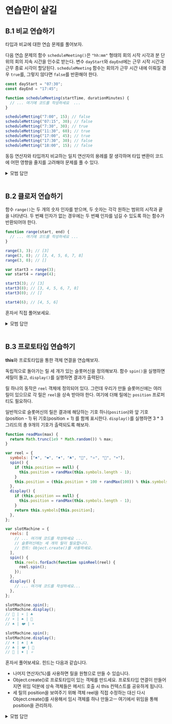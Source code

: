 # 연습만이 살길

## B.1 비교 연습하기

타입과 비교에 대한 연습 문제를 풀어보자.

다음 연습 문제의 함수 `scheduleMeeting()`은 `"hh:mm"` 형태의 회의 시작 시각과 분 단위의 회의 지속 시간을 인수로 받는다. 변수 `dayStart`와 `dayEnd`에는 근무 시작 시간과 근무 종료 시각이 할당된다. `scheduleMeeting` 함수는 회의가 근무 시간 내에 이뤄질 경우 `true`를, 그렇지 않다면 `false`를 반환해야 한다.

```js
const dayStart = "07:30";
const dayEnd = "17:45";

function scheduleMeeting(startTime, durationMinutes) {
  // ... 여기에 코드를 작성하세요  ...
}

scheduleMetting("7:00", 15); // false
scheduleMetting("07:15", 30); // false
scheduleMetting("7:30", 30); // true
scheduleMetting("11:30", 60); // true
scheduleMetting("17:00", 45); // true
scheduleMetting("17:30", 30); // false
scheduleMetting("18:00", 15); // false
```

동등 연산자와 타입까지 비교하는 일치 연산자의 용례를 잘 생각하며 타입 변환이 코드에 어떤 영향을 줄지를 고려해야 문제를 풀 수 있다.

<details>
  <summary>모범 답안</summary>

```js
const dayStart = "07:30";
const dayEnd = "17:45";

function scheduleMeeting(startTime, durationMinutes) {
  var [, meetingStartHour, meetingStartMinutes] =
    startTime.match(/^(\d{1, 2}):(\d{2})$/) || [];

  durationMinutes = Number(durationMinutes);

  if (
    typeof meetingStartHour == "string" &&
    typeof meetingStartMinutes == "string"
  ) {
    let durationHours = Math.floor(durationMinutes / 60);
    durationMinutes = durationMinutes - durationHours * 60;
    let meetingEndHour = Number(meetingStartHour) + durationHours;
    let mettingEndMinutes = Number(meetingStartMinutes) + durationMinutes;

    if (meetingMinutes >= 60) {
      meetingEndHour = meetingEndHour + 1;
      meetingEndMinutes = meetingEndMinutes - 60;
    }

    // 비교를 좀 더 쉽게 하기 위해 시각을 나타내는 문자열을 재가공 했습니다.
    let meeting = `${meetingStartHour.padStart(
      2,
      "0"
    )}:${meetingStartMinutes.padStart(2, "0")}`;
    let meetingEnd = `${String(meetingEndHour).padStart(2, "0")}:${String(
      meetingEndMinutes
    ).padStart(2, "0")}`;

    // 비교 대상이 모두 문자이기 때문에 비교는 사전 순으로 일어납니다.
    // 하지만 앞서 문자열을 재가공했으므로
    // 사전 순으로 비교가 일나도 시각을 비교할 수 있습니다.
    // 예: "07:15" < "07:30"
    return meetingStart >= dayStart && meetingEnd <= dayEnd;
  }

  return false;
}

scheduleMetting("7:00", 15); // false
scheduleMetting("07:15", 30); // false
scheduleMetting("7:30", 30); // true
scheduleMetting("11:30", 60); // true
scheduleMetting("17:00", 45); // true
scheduleMetting("17:30", 30); // false
scheduleMetting("18:00", 15); // false
```

</details>

<br>

## B.2 클로저 연습하기

함수 `range()`는 두 개의 숫자 인자를 받으며, 두 숫자는 각각 원하는 범위의 시작과 끝을 나타낸다. 두 번째 인자가 없는 경우에는 두 번째 인자를 넘길 수 있도록 하는 함수가 반환되어야 한다.

```js
function range(start, end) {
  // ... 여기에 코드를 작성하세요 ...
}

range(3, 3); // [3]
range(3, 8); // [3, 4, 5, 6, 7, 8]
range(3, 0); // []

var start3 = range(3);
var start4 = range(4);

start3(3); // [3]
start3(8); // [3, 4, 5, 6, 7, 8]
start3(0); // []

start4(6); // [4, 5, 6]
```

혼자서 직접 풀어보세요.

<details>
  <summary>모범 답안</summary>

```js
function range(start, end) {
  start = Number(start) || 0;
  if (end === undefined) {
    return function getEnd(end) {
      return getRange(start, end);
    };
  } else {
    end = Number(end) || 0;
    return getRange(start, end);
  }

  // *********************

  function getRange(start, end) {
    var ret = [];
    for (let i = start; i <= end; i++) {
      ret.push(i);
    }

    return ret;
  }
}

range(3, 3); // [3]
range(3, 8); // [3, 4, 5, 6, 7, 8]
range(3, 0); // []

var start3 = range(3);
var start4 = range(4);

start3(3); // [3]
start3(8); // [3, 4, 5, 6, 7, 8]
start3(0); // []

start4(6); // [4, 5, 6]
```

</details>

<br>

## B.3 프로토타입 연습하기

**this**와 프로토타입을 통한 객체 연결을 연습해보자.

독립적으로 돌아가는 릴 세 개가 있는 슬롯머신을 정의해보자. 함수 `spin()`을 실행하면 세릴이 돌고, `display()`를 실행하면 결과가 출력된다.

릴 하나의 동작은 `reel` 객체에 정의되어 있다. 그런데 우리가 만들 슬롯머신에는 여러 릴이 있으므로 각 릴은 `reel`을 상속 받아야 한다. 여기에 더해 릴에는 `position` 프로퍼티도 필요하다.

일반적으로 슬롯머신의 릴은 결과에 해당하는 기호 하나(`position`)와 앞 기호(position - 1) 뒤 기호(position + 1) 를 함께 표시한다. `display()`를 실행하면 3 \* 3 그리드의 총 9개의 기호가 출력되도록 해보자.

```js
function readMax(max) {
  return Math.trunc(1e9 * Math.random()) % max;
}

var reel = {
  symbols: ["♠️", "❤️", "♦️", "♣️", "🤣", "⭐️", "🌙", "☀️"],
  spin() {
    if (this.position == null) {
      this.position = randMax(this.symbols.length - 1);
    }
    this.position = (this.position + 100 + randMax(100)) % this.symbols.length;
  },
  display() {
    if (this.position == null) {
      this.position = randMax(this.symbols.length - 1);
    }
    return this.symbols[this.position];
  },
};

var slotMachine = {
  reels: [
    // ... 여기에 코드를 작성하세요 ...
    // 슬롯머신에는 세 개의 릴이 필요합니다.
    // 힌트: Object.create()를 사용하세요.
  ],
  spin() {
    this.reels.forEach(function spinReel(reel) {
      reel.spin();
    });
  },
  display() {
    // ... 여기에 코드를 작성하세요...
  },
};

slotMachine.spin();
slotMachine.display();
// 🌙 | ☀️ | ♣️
// ☀️ | ♠️ | 🌙
// ♠️ | ❤️ | ☀️

slotMachine.spin();
slotMachine.display();
// ♦️ | ♠️ | ♣️
// ♣️ | ❤️ | 🤣
// 🤣 | ♦️ | ⭐️
```

혼자서 풀어보세요. 힌드는 다음과 같습니다.

- 나머지 연산자(%)를 사용하면 릴을 원형으로 만들 수 있습니다.
- Object.create()로 프로토타입이 있는 객체를 만드세요. 프로토타입 연결이 만들어지면 위임 덕분에 상속 객체들은 메서드 호출 시 this 컨텍스트를 공유하게 됩니다.
- 세 릴의 position을 보여주기 위해 객체 reel을 직접 수정하는 대신 다시 Object.create()를 사용해서 임시 객체를 하나 만들고ㅡ 여기에서 위임을 통해 position을 관리하자.

<details>
  <summary>모범 답안</summary>

```js
function readMax(max) {
  return Math.trunc(1e9 * Math.random()) % max;
}

var reel = {
  symbols: ["♠️", "❤️", "♦️", "♣️", "🤣", "⭐️", "🌙", "☀️"],
  spin() {
    if (this.position == null) {
      this.position = randMax(this.symbols.length - 1);
    }
    this.position = (this.position + 100 + randMax(100)) % this.symbols.length;
  },
  display() {
    if (this.position == null) {
      this.position = randMax(this.symbols.length - 1);
    }
    return this.symbols[this.position];
  },
};

var slotMachine = {
  reels: [
    Object.create(reel),
    Object.create(reel),
    Object.create(reel),
  ],
  spin() {
    this.reels.forEach(function spinReel(reel) {
      reel.spin();
    });
  },
  display() {
    var line = [];

    // 슬롯머신에 릴 세 개를 모두 보여준다.
    for (
      let linePos = -1; linePos <= 1; linePos++
    ) {
      let line = this.reels.map(
        function getSlor(reel) {
          var slot = Object.create(reel);
          slot.position = (
            reel.symbols.length +
            reel.position +
            linePos
          ) % reel.symbols.length;
          return slot.display(;)
        }
      );
      lines.push(line.join(" | "));
    }

    return lines.join("\n");
  },
};

slotMachine.spin();
slotMachine.display();
// 🌙 | ☀️ | ♣️
// ☀️ | ♠️ | 🌙
// ♠️ | ❤️ | ☀️

slotMachine.spin();
slotMachine.display();
// ♦️ | ♠️ | ♣️
// ♣️ | ❤️ | 🤣
// 🤣 | ♦️ | ⭐️
```

</details>
